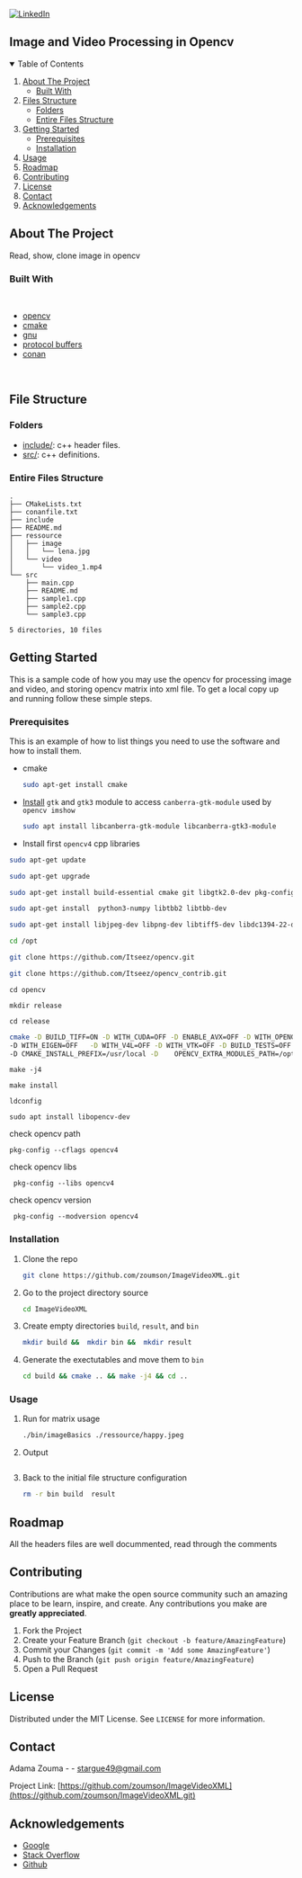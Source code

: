 [![LinkedIn][linkedin-shield]][linkedin-url]
<!--
[![Contributors][contributors-shield]][contributors-url]
[![Forks][forks-shield]][forks-url]
[![Stargazers][stars-shield]][stars-url]
[![Issues][issues-shield]][issues-url]
[![MIT License][license-shield]][license-url]
[![LinkedIn][linkedin-shield]][linkedin-url]


[![Github][github-shield]][github.com/zoumson?tab=repositories]
[![Stack Overflow][stackoverflow-shield]][stackoverflow.com/users/11175375/adam]
[![Leetcode][leetcode-shield]][eetcode.com/Hard_Code/]
-->
## Image and Video Processing in Opencv

<!-- TABLE OF CONTENTS -->
<details open="open">
  <summary>Table of Contents</summary>
  <ol>
    <li>
      <a href="#about-the-project">About The Project</a>
      <ul>
        <li><a href="#built-with">Built With</a></li>
      </ul>
    </li>
    <li>
      <a href="#file-structure">Files Structure</a>
      <ul>
        <li><a href="#folders">Folders</a></li>
        <li><a href="#entire-files-structure">Entire Files Structure</a></li>
      </ul>
    </li>
    <li>
      <a href="#getting-started">Getting Started</a>
      <ul>
        <li><a href="#prerequisites">Prerequisites</a></li>
        <li><a href="#installation">Installation</a></li>
      </ul>
    </li>
    <li><a href="#usage">Usage</a></li>
    <li><a href="#roadmap">Roadmap</a></li>
    <li><a href="#contributing">Contributing</a></li>
    <li><a href="#license">License</a></li>
    <li><a href="#contact">Contact</a></li>
    <li><a href="#acknowledgements">Acknowledgements</a></li>
  </ol>
</details>



<!-- ABOUT THE PROJECT -->
## About The Project

<!-- [![Product Name Screen Shot][product-screenshot]](https://example.com) -->

Read, show, clone image in opencv

<!--Built with -->
### Built With

<br>

* [opencv](https://opencv.org/)
* [cmake](https://cmake.org/)
* [gnu](https://www.gnu.org/)
* [protocol buffers](https://developers.google.com/protocol-buffers)
* [conan](https://conan.io/)
<br>

## File Structure

### Folders

* [include/](include/): c++ header files.
* [src/](src/): c++ definitions.


### Entire Files Structure 


```
.
├── CMakeLists.txt
├── conanfile.txt
├── include
├── README.md
├── ressource
│   ├── image
│   │   └── lena.jpg
│   └── video
│       └── video_1.mp4
└── src
    ├── main.cpp
    ├── README.md
    ├── sample1.cpp
    ├── sample2.cpp
    └── sample3.cpp

5 directories, 10 files

```


<!-- GETTING STARTED -->
## Getting Started

This is a sample code of how you may use  the opencv for processing image and video, and storing opencv matrix into xml file.
To get a local copy up and running follow these simple steps.

### Prerequisites

This is an example of how to list things you need to use the software and how to install them.
* cmake
  ```sh
  sudo apt-get install cmake
  ```
* [Install](https://askubuntu.com/questions/342202/failed-to-load-module-canberra-gtk-module-but-already-installed) `gtk` and `gtk3` module to access `canberra-gtk-module` used by `opencv imshow`
 
  ```sh
  sudo apt install libcanberra-gtk-module libcanberra-gtk3-module
  ```
 * Install first `opencv4` cpp libraries 


 ```sh
 sudo apt-get update
 ```
 ```sh
 sudo apt-get upgrade
 ```
 
 ```sh
 sudo apt-get install build-essential cmake git libgtk2.0-dev pkg-config libavcodec-dev libavformat-dev libswscale-dev
 ```
 ```sh
 sudo apt-get install  python3-numpy libtbb2 libtbb-dev
 ```
 ```sh
 sudo apt-get install libjpeg-dev libpng-dev libtiff5-dev libdc1394-22-dev libeigen3-dev libtheora-dev libvorbis-dev libxvidcore-dev libx264-dev sphinx-common       libtbb-dev yasm libfaac-dev libopencore-amrnb-dev libopencore-amrwb-dev libopenexr-dev libgstreamer-plugins-base1.0-dev libavutil-dev libavfilter-dev             libavresample-dev
 ```
 
 ```sh
 cd /opt
 ```
 ```sh
 git clone https://github.com/Itseez/opencv.git
 ```
 
 ```sh
 git clone https://github.com/Itseez/opencv_contrib.git
 ```
 ```
 cd opencv
 ```
 ```
 mkdir release
 ```
 ```
 cd release
 ```
 
 
 ```sh
 cmake -D BUILD_TIFF=ON -D WITH_CUDA=OFF -D ENABLE_AVX=OFF -D WITH_OPENGL=OFF -D WITH_OPENCL=OFF -D WITH_IPP=OFF -D WITH_TBB=ON -D BUILD_TBB=ON 
 -D WITH_EIGEN=OFF   -D WITH_V4L=OFF -D WITH_VTK=OFF -D BUILD_TESTS=OFF -D BUILD_PERF_TESTS=OFF -D CMAKE_BUILD_TYPE=RELEASE 
 -D CMAKE_INSTALL_PREFIX=/usr/local -D    OPENCV_EXTRA_MODULES_PATH=/opt/opencv_contrib/modules /opt/opencv/
 ```
 ```
 make -j4
 ```
 ```
 make install
 ```
 ```
 ldconfig
 ```
 ```
 sudo apt install libopencv-dev
 ```
 check opencv path
 ```
 pkg-config --cflags opencv4
 ```
 check opencv libs
 ```
  pkg-config --libs opencv4
 ```
 check opencv version
 ```
  pkg-config --modversion opencv4
 ```
### Installation

1. Clone the repo
   ```sh
   git clone https://github.com/zoumson/ImageVideoXML.git
   ```
2. Go to the project directory source
   ```sh
   cd ImageVideoXML
   ```
3. Create empty directories `build`, `result`, and `bin`
   ```sh
   mkdir build &&  mkdir bin &&  mkdir result 
   ```
5. Generate the exectutables and move them to `bin`
   ```sh
   cd build && cmake .. && make -j4 && cd ..
   ```

<!-- USAGE EXAMPLES -->
### Usage
1. Run for matrix usage 
   ```sh
   ./bin/imageBasics ./ressource/happy.jpeg
   ```
2. Output
   ```sh

   ```

4. Back to the initial file structure configuration
   ```sh
   rm -r bin build  result 
   ```
<!-- ROADMAP -->
## Roadmap

All the headers files are well docummented, read through the comments

<!-- CONTRIBUTING -->
## Contributing

Contributions are what make the open source community such an amazing place to be learn, inspire, and create. Any contributions you make are **greatly appreciated**.

1. Fork the Project
2. Create your Feature Branch (`git checkout -b feature/AmazingFeature`)
3. Commit your Changes (`git commit -m 'Add some AmazingFeature'`)
4. Push to the Branch (`git push origin feature/AmazingFeature`)
5. Open a Pull Request



<!-- LICENSE -->
## License

Distributed under the MIT License. See `LICENSE` for more information.



<!-- CONTACT -->
## Contact

Adama Zouma - <!-- [@your_twitter](https://twitter.com/your_username) -->- stargue49@gmail.com

Project Link: [https://github.com/zoumson/ImageVideoXML](https://github.com/zoumson/ImageVideoXML.git)



<!-- ACKNOWLEDGEMENTS -->
## Acknowledgements
* [Google](https://www.google.com/)
* [Stack Overflow](https://stackoverflow.com/)
* [Github](https://github.com/)




<!-- MARKDOWN LINKS & IMAGES -->
<!-- https://www.markdownguide.org/basic-syntax/#reference-style-links -->

[contributors-shield]: https://img.shields.io/github/contributors/othneildrew/Best-README-Template.svg?style=for-the-badge
[contributors-url]: https://github.com/othneildrew/Best-README-Template/graphs/contributors
[forks-shield]: https://img.shields.io/github/forks/othneildrew/Best-README-Template.svg?style=for-the-badge
[forks-url]: https://github.com/othneildrew/Best-README-Template/network/members
[stars-shield]: https://img.shields.io/github/stars/othneildrew/Best-README-Template.svg?style=for-the-badge
[stars-url]: https://github.com/othneildrew/Best-README-Template/stargazers
[issues-shield]: https://img.shields.io/github/issues/othneildrew/Best-README-Template.svg?style=for-the-badge
[issues-url]: https://github.com/othneildrew/Best-README-Template/issues
[license-shield]: https://img.shields.io/github/license/othneildrew/Best-README-Template.svg?style=for-the-badge
[license-url]: https://github.com/othneildrew/Best-README-Template/blob/master/LICENSE.txt
[linkedin-shield]: https://img.shields.io/badge/-LinkedIn-black.svg?style=for-the-badge&logo=linkedin&colorB=555
[linkedin-url]: linkedin.com/in/adama-zouma-553bba13a
[product-screenshot]: images/screenshot.png

